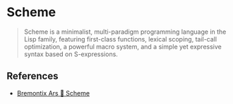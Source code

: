 # Scheme

> Scheme is a minimalist, multi-paradigm programming language in the Lisp family, featuring first-class functions, lexical scoping, tail-call optimization, a powerful macro system, and a simple yet expressive syntax based on S-expressions.

## References

- [Bremontix Ars 📖 Scheme](https://righteous-guardian-68f.notion.site/Scheme-570cd34a8cfb483fb7a1b2d0c3ba84b9?pvs=4)
